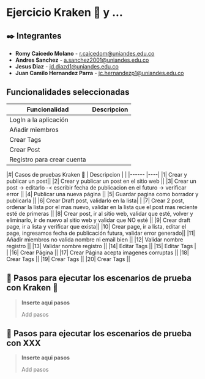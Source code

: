 # Ejercicio Kraken 🐙 y ...

## ✒️ Integrantes 

* **Romy Caicedo Molano** - r.caicedom@uniandes.edu.co
* **Andres Sanchez** - a.sanchez2001@uniandes.edu.co
* **Jesus Diaz** - jd.diazd1@uniandes.edu.co
* **Juan Camilo Hernandez Parra** - jc.hernandezp1@uniandes.edu.co

## Funcionalidades seleccionadas

| Funcionalidad | Descripcion |
| ------ | ---- |
| LogIn a la aplicación  | |
| Añadir miembros ||
| Crear Tags ||
| Crear Post ||
| Registro para crear cuenta ||

|#| Casos de pruebas Kraken 🐙 | Descripcion |
| |------ |----|
|1| Crear y publicar un post||
|2| Crear y publicar un post en el sitio web ||
|3| Crear un post -> editarlo -< escribir fecha de publicacion en el futuro -> verificar error  ||
|4| Publicar una nueva página ||
|5| Guardar pagina como borrador y publicarla ||
|6| Crear Draft post, validarlo en la lista| |
|7| Crear 2 post, ordenar la lista por el mas nuevo, validar en la lista que el post mas reciente esté de primeras ||
|8| Crear post, ir al sitio web, validar que esté, volver y eliminarlo, ir de nuevo al sitio web y validar que NO esté ||
|9| Crear draft page, ir a lista y verificar que exista||
|10| Crear page, ir a lista, editar el page, ingresamos fecha de publicación futura, validar error generado||
|11| Añadir miembros no valida nombre ni email bien ||
|12| Validar nombre registro ||
|13| Validar nombre registro ||
|14| Editar Tags ||
|15| Editar Tags | |
|16| Crear Página ||
|17| Crear Página acepta imagenes corruptas ||
|18| Crear Tags ||
|19| Crear Tags ||
|20| Crear Tags ||


## 📒 Pasos para ejecutar los escenarios de prueba con Kraken 🐙
> **Inserte aqui pasos**
> 
> Add pasos
> 
## 📒 Pasos para ejecutar los escenarios de prueba con XXX
> **Inserte aqui pasos**
> 
> Add pasos
